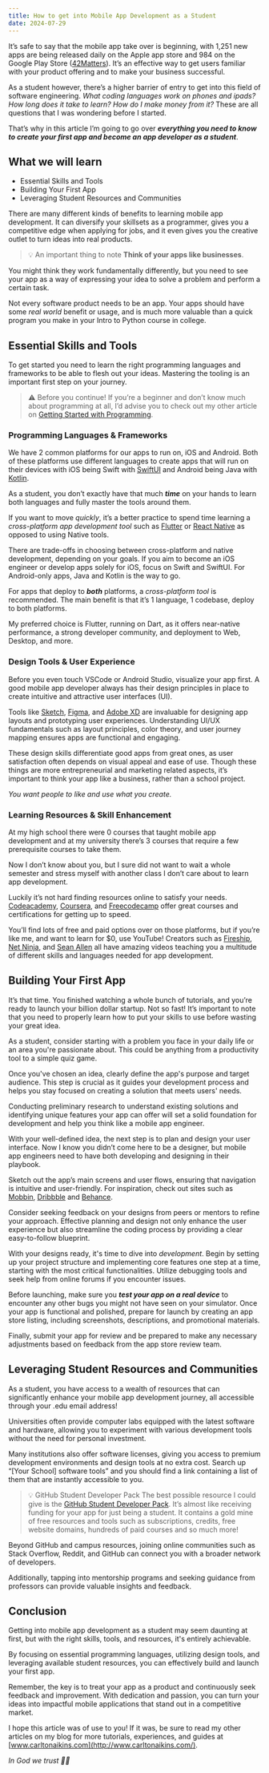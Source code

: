 ```yaml
---
title: How to get into Mobile App Development as a Student
date: 2024-07-29
---
```


It’s safe to say that the mobile app take over is beginning, with 1,251 new apps are being released daily on the Apple app store and 984 on the Google Play Store ([42Matters](https://42matters.com/google-play-statistics-and-trends)). It’s an effective way to get users familiar with your product offering and to make your business successful.

As a student however, there’s a higher barrier of entry to get into this field of software engineering. _What coding languages work on phones and ipads? How long does it take to learn? How do I make money from it?_ These are all questions that I was wondering before I started.

That’s why in this article I’m going to go over **_everything you need to know to create your first app and become an app developer as a student_**.

## What we will learn

- Essential Skills and Tools
- Building Your First App
- Leveraging Student Resources and Communities

There are many different kinds of benefits to learning mobile app development. It can diversify your skillsets as a programmer, gives you a competitive edge when applying for jobs, and it even gives you the creative outlet to turn ideas into real products.

> 💡 An important thing to note
> **Think of your apps like businesses**.

You might think they work fundamentally differently, but you need to see your app as a way of expressing your idea to solve a problem and perform a certain task.

Not every software product needs to be an app. Your apps should have some _real world_ benefit or usage, and is much more valuable than a quick program you make in your Intro to Python course in college.

## Essential Skills and Tools

To get started you need to learn the right programming languages and frameworks to be able to flesh out your ideas. Mastering the tooling is an important first step on your journey.

> ⚠️ Before you continue!
> If you’re a beginner and don’t know much about programming at all, I’d advise you to check out my other article on [Getting Started with Programming](https://www.carltonaikins.com/blog/post/getting-started-with-programming).

### Programming Languages & Frameworks

We have 2 common platforms for our apps to run on, iOS and Android. Both of these platforms use different languages to create apps that will run on their devices with iOS being Swift with [SwiftUI](https://developer.apple.com/xcode/swiftui/) and Android being Java with [Kotlin](https://www.google.com/search?q=kotlin&sourceid=chrome&ie=UTF-8).

As a student, you don’t exactly have that much **_time_** on your hands to learn both languages and fully master the tools around them.

If you want to move _quickly_, it’s a better practice to spend time learning a _cross-platform app development tool_ such as [Flutter](https://www.flutter.dev) or [React Native](https://reactnative.dev/) as opposed to using Native tools.

There are trade-offs in choosing between cross-platform and native development, depending on your goals. If you aim to become an iOS engineer or develop apps solely for iOS, focus on Swift and SwiftUI. For Android-only apps, Java and Kotlin is the way to go.

For apps that deploy to **_both_** platforms, a _cross-platform tool_ is recommended. The main benefit is that it’s 1 language, 1 codebase, deploy to both platforms.

My preferred choice is Flutter, running on Dart, as it offers near-native performance, a strong developer community, and deployment to Web, Desktop, and more.

### Design Tools & User Experience

Before you even touch VSCode or Android Studio, visualize your app first. A good mobile app developer always has their design principles in place to create intuitive and attractive user interfaces (UI).

Tools like [Sketch](https://www.sketch.com/), [Figma](https://www.figma.com), and [Adobe XD](https://adobexdplatform.com/) are invaluable for designing app layouts and prototyping user experiences. Understanding UI/UX fundamentals such as layout principles, color theory, and user journey mapping ensures apps are functional and engaging.

These design skills differentiate good apps from great ones, as user satisfaction often depends on visual appeal and ease of use. Though these things are more entrepreneurial and marketing related aspects, it’s important to think your app like a business, rather than a school project.

_You want people to like and use what you create._

### Learning Resources & Skill Enhancement

At my high school there were 0 courses that taught mobile app development and at my university there’s 3 courses that require a few prerequisite courses to take them.

Now I don’t know about you, but I sure did not want to wait a whole semester and stress myself with another class I don’t care about to learn app development.

Luckily it’s not hard finding resources online to satisfy your needs. [Codeacademy](https://www.codecademy.com/), [Coursera](https://www.coursera.org/), and [Freecodecamp](https://www.freecodecamp.org/) offer great courses and certifications for getting up to speed.

You’ll find lots of free and paid options over on those platforms, but if you’re like me, and want to learn for $0, use YouTube! Creators such as [Fireship](https://www.youtube.com/@Fireship), [Net Ninja](https://www.youtube.com/@NetNinja), and [Sean Allen](https://www.youtube.com/@seanallen) all have amazing videos teaching you a multitude of different skills and languages needed for app development.

## Building Your First App

It’s that time. You finished watching a whole bunch of tutorials, and you’re ready to launch your billion dollar startup. Not so fast! It’s important to note that you need to properly learn how to put your skills to use before wasting your great idea.

As a student, consider starting with a problem you face in your daily life or an area you're passionate about. This could be anything from a productivity tool to a simple quiz game.

Once you've chosen an idea, clearly define the app's purpose and target audience. This step is crucial as it guides your development process and helps you stay focused on creating a solution that meets users' needs.

Conducting preliminary research to understand existing solutions and identifying unique features your app can offer will set a solid foundation for development and help you think like a mobile app engineer.

With your well-defined idea, the next step is to plan and design your user interface. Now I know you didn’t come here to be a designer, but mobile app engineers need to have both developing and designing in their playbook.

Sketch out the app’s main screens and user flows, ensuring that navigation is intuitive and user-friendly. For inspiration, check out sites such as [Mobbin](https://www.mobbin.com), [Dribbble](https://www.dribbble.com) and [Behance](https://www.behance.net).

Consider seeking feedback on your designs from peers or mentors to refine your approach. Effective planning and design not only enhance the user experience but also streamline the coding process by providing a clear easy-to-follow blueprint.

With your designs ready, it's time to dive into _development_. Begin by setting up your project structure and implementing core features one step at a time, starting with the most critical functionalities. Utilize debugging tools and seek help from online forums if you encounter issues.

Before launching, make sure you **_test your app on a real device_** to encounter any other bugs you might not have seen on your simulator. Once your app is functional and polished, prepare for launch by creating an app store listing, including screenshots, descriptions, and promotional materials.

Finally, submit your app for review and be prepared to make any necessary adjustments based on feedback from the app store review team.

## Leveraging Student Resources and Communities

As a student, you have access to a wealth of resources that can significantly enhance your mobile app development journey, all accessible through your .edu email address!

Universities often provide computer labs equipped with the latest software and hardware, allowing you to experiment with various development tools without the need for personal investment.

Many institutions also offer software licenses, giving you access to premium development environments and design tools at no extra cost. Search up “[Your School] software tools” and you should find a link containing a list of them that are instantly accessible to you.

> 💡 GitHub Student Developer Pack
> The best possible resource I could give is the [GitHub Student Developer Pack](https://github.com/education/students). It’s almost like receiving funding for your app for just being a student. It contains a gold mine of free resources and tools such as subscriptions, credits, free website domains, hundreds of paid courses and so much more!

Beyond GitHub and campus resources, joining online communities such as Stack Overflow, Reddit, and GitHub can connect you with a broader network of developers.

Additionally, tapping into mentorship programs and seeking guidance from professors can provide valuable insights and feedback.

## Conclusion

Getting into mobile app development as a student may seem daunting at first, but with the right skills, tools, and resources, it's entirely achievable.

By focusing on essential programming languages, utilizing design tools, and leveraging available student resources, you can effectively build and launch your first app.

Remember, the key is to treat your app as a product and continuously seek feedback and improvement. With dedication and passion, you can turn your ideas into impactful mobile applications that stand out in a competitive market.

I hope this article was of use to you! If it was, be sure to read my other articles on my blog for more tutorials, experiences, and guides at [www.carltonaikins.com](http://www.carltonaikins.com/).

_In God we trust 🙏🏾_
